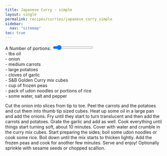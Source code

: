 ```yaml
---
title: Japanese Curry - simple
layout: single
permalink: recipes/curries/japanese_curry_simple
sidebar:
  nav: "sitemap"
toc: true
---
```


<meta name="viewport" content="width=device-width, initial-scale=1">
<style>
<link rel="stylesheet" href="slider_style.css">
</style>

<div class="slidecontainer">
  <label for="serving">A Number of portions: <span id="multiply"></span></label>
  <input type="range" min="1" max="10" value="2" class="slider" id="servingInput">

  <div class="Recipe-IngredientList">
    <div class="Recipe-Ingredient js-recipeIngredient" data-baseValue="0.5"> - <span></span> tbs oil</div>
    <div class="Recipe-Ingredient js-recipeIngredient" data-baseValue="0.5"> - <span></span> onion</div>
    <div class="Recipe-Ingredient js-recipeIngredient" data-baseValue="1.5"> - <span></span> medium carrots</div>
    <div class="Recipe-Ingredient js-recipeIngredient" data-baseValue="0.75"> - <span></span> large potatoes</div>
    <div class="Recipe-Ingredient js-recipeIngredient" data-baseValue="1.5"> - <span></span> cloves of garlic</div>
    <div class="Recipe-Ingredient js-recipeIngredient" data-baseValue="1.5"> - <span></span> S&B Golden Curry mix cubes</div>
    <div class="Recipe-Ingredient js-recipeIngredient" data-baseValue="0.25"> - <span></span> cup of frozen peas</div>
    <div class="Recipe-Ingredient js-recipeIngredient" data-baseValue="1"> - <span></span> pack of udon noodles or portions of rice</div>
    <div class="Recipe-Ingredient js-recipeIngredient"> - some water, salt and pepper</div>
  </div>
</div>

<!-- https://codepen.io/Erilan/pen/qQWpqa -->
<script src="https://cdnjs.cloudflare.com/ajax/libs/jquery/3.3.1/jquery.min.js"></script>
<script src="/js/portion_calc.js"></script>
<script>
computeServing(2)
</script>

Cut the onion into slices from tip to toe. Peel the carrots and the potatoes and cut them into thumb tip sized cubes. Heat up some oil in a large pan and add the onions. Fry until they start to turn translucent and then add the carrots and potatoes. Grate the garlic and add as well. Cook everything until things start turning soft, about 10 minutes. Cover with water and crumble in the curry mix cubes. Start preparing the sides; boil some udon noodles or cook some rice. Boil down until the mix starts to thicken lightly. Add the frozen peas and cook for another few minutes. Serve and enjoy! Optionally sprinkle with sesame seeds or chopped scallion.
